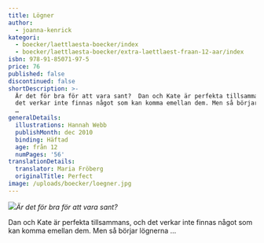 ```yaml
---
title: Lögner
author:
  - joanna-kenrick
kategori:
  - boecker/laettlaesta-boecker/index
  - boecker/laettlaesta-boecker/extra-laettlaest-fraan-12-aar/index
isbn: 978-91-85071-97-5
price: 76
published: false
discontinued: false
shortDescription: >-
  Är det för bra för att vara sant?  Dan och Kate är perfekta tillsammans, och
  det verkar inte finnas något som kan komma emellan dem. Men så börjar lögnerna
  …
generalDetails:
  illustrations: Hannah Webb
  publishMonth: dec 2010
  binding: Häftad
  age: från 12
  numPages: '56'
translationDetails:
  translator: Maria Fröberg
  originalTitle: Perfect
image: /uploads/boecker/loegner.jpg
---
```

![](/uploads/images/extra-ll.gif)_Är det för bra för att vara sant?_

Dan och Kate är perfekta tillsammans, och det verkar inte finnas något som kan komma emellan dem. Men så börjar lögnerna …
